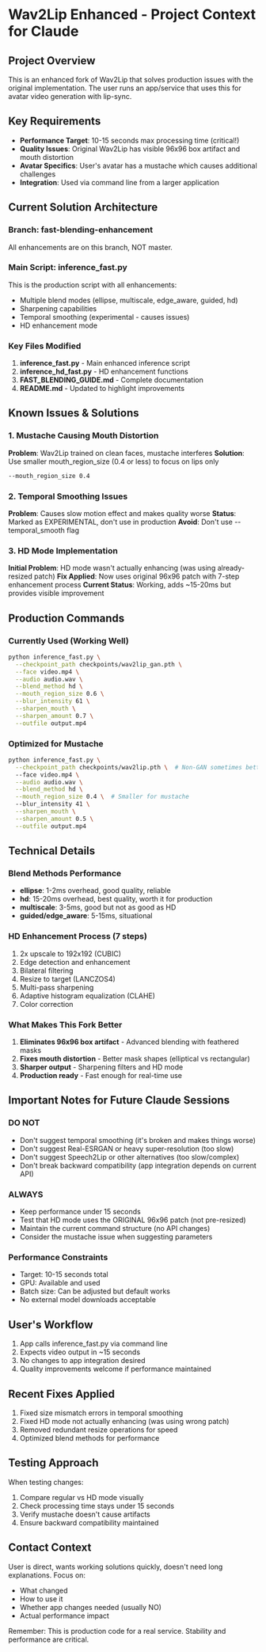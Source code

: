 # Wav2Lip Enhanced - Project Context for Claude

## Project Overview
This is an enhanced fork of Wav2Lip that solves production issues with the original implementation. The user runs an app/service that uses this for avatar video generation with lip-sync.

## Key Requirements
- **Performance Target**: 10-15 seconds max processing time (critical!)
- **Quality Issues**: Original Wav2Lip has visible 96x96 box artifact and mouth distortion
- **Avatar Specifics**: User's avatar has a mustache which causes additional challenges
- **Integration**: Used via command line from a larger application

## Current Solution Architecture

### Branch: fast-blending-enhancement
All enhancements are on this branch, NOT master.

### Main Script: inference_fast.py
This is the production script with all enhancements:
- Multiple blend modes (ellipse, multiscale, edge_aware, guided, hd)
- Sharpening capabilities
- Temporal smoothing (experimental - causes issues)
- HD enhancement mode

### Key Files Modified
1. **inference_fast.py** - Main enhanced inference script
2. **inference_hd_fast.py** - HD enhancement functions
3. **FAST_BLENDING_GUIDE.md** - Complete documentation
4. **README.md** - Updated to highlight improvements

## Known Issues & Solutions

### 1. Mustache Causing Mouth Distortion
**Problem**: Wav2Lip trained on clean faces, mustache interferes
**Solution**: Use smaller mouth_region_size (0.4 or less) to focus on lips only
```bash
--mouth_region_size 0.4
```

### 2. Temporal Smoothing Issues
**Problem**: Causes slow motion effect and makes quality worse
**Status**: Marked as EXPERIMENTAL, don't use in production
**Avoid**: Don't use --temporal_smooth flag

### 3. HD Mode Implementation
**Initial Problem**: HD mode wasn't actually enhancing (was using already-resized patch)
**Fix Applied**: Now uses original 96x96 patch with 7-step enhancement process
**Current Status**: Working, adds ~15-20ms but provides visible improvement

## Production Commands

### Currently Used (Working Well)
```bash
python inference_fast.py \
  --checkpoint_path checkpoints/wav2lip_gan.pth \
  --face video.mp4 \
  --audio audio.wav \
  --blend_method hd \
  --mouth_region_size 0.6 \
  --blur_intensity 61 \
  --sharpen_mouth \
  --sharpen_amount 0.7 \
  --outfile output.mp4
```

### Optimized for Mustache
```bash
python inference_fast.py \
  --checkpoint_path checkpoints/wav2lip.pth \  # Non-GAN sometimes better
  --face video.mp4 \
  --audio audio.wav \
  --blend_method hd \
  --mouth_region_size 0.4 \  # Smaller for mustache
  --blur_intensity 41 \
  --sharpen_mouth \
  --sharpen_amount 0.5 \
  --outfile output.mp4
```

## Technical Details

### Blend Methods Performance
- **ellipse**: 1-2ms overhead, good quality, reliable
- **hd**: 15-20ms overhead, best quality, worth it for production
- **multiscale**: 3-5ms, good but not as good as HD
- **guided/edge_aware**: 5-15ms, situational

### HD Enhancement Process (7 steps)
1. 2x upscale to 192x192 (CUBIC)
2. Edge detection and enhancement
3. Bilateral filtering
4. Resize to target (LANCZOS4)
5. Multi-pass sharpening
6. Adaptive histogram equalization (CLAHE)
7. Color correction

### What Makes This Fork Better
1. **Eliminates 96x96 box artifact** - Advanced blending with feathered masks
2. **Fixes mouth distortion** - Better mask shapes (elliptical vs rectangular)
3. **Sharper output** - Sharpening filters and HD mode
4. **Production ready** - Fast enough for real-time use

## Important Notes for Future Claude Sessions

### DO NOT
- Don't suggest temporal smoothing (it's broken and makes things worse)
- Don't suggest Real-ESRGAN or heavy super-resolution (too slow)
- Don't suggest Speech2Lip or other alternatives (too slow/complex)
- Don't break backward compatibility (app integration depends on current API)

### ALWAYS
- Keep performance under 15 seconds
- Test that HD mode uses the ORIGINAL 96x96 patch (not pre-resized)
- Maintain the current command structure (no API changes)
- Consider the mustache issue when suggesting parameters

### Performance Constraints
- Target: 10-15 seconds total
- GPU: Available and used
- Batch size: Can be adjusted but default works
- No external model downloads acceptable

## User's Workflow
1. App calls inference_fast.py via command line
2. Expects video output in ~15 seconds
3. No changes to app integration desired
4. Quality improvements welcome if performance maintained

## Recent Fixes Applied
1. Fixed size mismatch errors in temporal smoothing
2. Fixed HD mode not actually enhancing (was using wrong patch)
3. Removed redundant resize operations for speed
4. Optimized blend methods for performance

## Testing Approach
When testing changes:
1. Compare regular vs HD mode visually
2. Check processing time stays under 15 seconds
3. Verify mustache doesn't cause artifacts
4. Ensure backward compatibility maintained

## Contact Context
User is direct, wants working solutions quickly, doesn't need long explanations. Focus on:
- What changed
- How to use it
- Whether app changes needed (usually NO)
- Actual performance impact

Remember: This is production code for a real service. Stability and performance are critical.